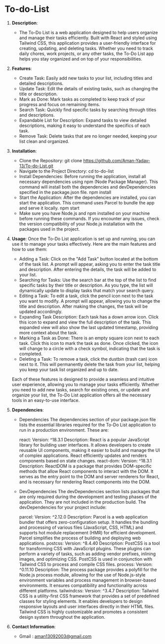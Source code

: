 # To-do-List

1. **Description**:
   - The To-Do List is a web application designed to help users organize and manage their tasks efficiently. Built with React and styled using Tailwind CSS, this application provides a user-friendly interface for creating, updating, and deleting tasks. Whether you need to track daily chores, work projects, or any other tasks, the To-Do List app helps you stay organized and on top of your responsibilities.

2. **Features**:
   - Create Task: Easily add new tasks to your list, including titles and detailed descriptions.
   - Update Task: Edit the details of existing tasks, such as changing the title or description.
   - Mark as Done: Mark tasks as completed to keep track of your progress and focus on remaining items.
   - Search Task: Quickly find specific tasks by searching through titles and descriptions.
   - Expandable List for Description: Expand tasks to view detailed descriptions, making it easy to understand the specifics of each task.
   - Remove Task: Delete tasks that are no longer needed, keeping your list clean and organized.

3. **Installation**:
   - Clone the Repository:
            git clone https://github.com/Aman-Yadav-13/To-do-List.git
   - Navigate to the Project Directory:
            cd to-do-list
   - Install Dependencies:
        Before running the application, install all necessary dependencies using npm (Node Package Manager). This command will install both the dependencies and devDependencies specified in the package.json file.
            npm install
   - Start the Application:
        After the dependencies are installed, you can start the application. This command uses Parcel to bundle the app and serve it locally.
            npm start
   - Make sure you have Node.js and npm installed on your machine before running these commands. If you encounter any issues, check the version compatibility of your Node.js installation with the packages used in the project.

4. **Usage**:
    Once the To-Do List application is set up and running, you can use it to manage your tasks effectively. Here are the main features and how to use them:

    - Adding a Task:
        Click on the "Add Task" button located at the bottom of the task list.
        A prompt will appear, asking you to enter the task title and description.
        After entering the details, the task will be added to your list.
    - Searching for Tasks:
        Use the search bar at the top of the list to find specific tasks by their title or description.
        As you type, the list will dynamically update to display tasks that match your search query.
    - Editing a Task:
        To edit a task, click the pencil icon next to the task you want to modify.
        A prompt will appear, allowing you to change the title and description.
        After making the changes, the task will be updated accordingly.
    - Expanding Task Description:
        Each task has a down arrow icon. Click this icon to expand and view the full description of the task.
        This expanded view will also show the last updated timestamp, providing more context about the task.
    - Marking a Task as Done:
        There is an empty square icon next to each task. Click this icon to mark the task as done.
        Once clicked, the icon will change to a circle with a check symbol, indicating that the task is completed.
    - Deleting a Task:
        To remove a task, click the dustbin (trash can) icon next to it.
        This will permanently delete the task from your list, helping you keep your task list organized and up to date.

    Each of these features is designed to provide a seamless and intuitive user experience, allowing you to manage your tasks efficiently. Whether you need to add new tasks, search for existing ones, or update and organize your list, the To-Do List application offers all the necessary tools in an easy-to-use interface.    

5. **Dependencies**:
   - Dependencies
        The dependencies section of your package.json file lists the essential libraries required for the To-Do List application to run in a production environment. These are:

        react:
            Version: ^18.3.1
            Description: React is a popular JavaScript library for building user interfaces. It allows developers to create reusable UI components, making it easier to build and manage the UI of complex applications. React efficiently updates and renders components based on state changes.
        react-dom:
            Version: ^18.3.1
            Description: ReactDOM is a package that provides DOM-specific methods that allow React components to interact with the DOM. It serves as the entry point to the DOM and server renderers for React, and is necessary for rendering React components into the DOM.

    - DevDependencies
        The devDependencies section lists packages that are only required during the development and testing phases of the application. They are not included in the production build. The devDependencies for your project include:

        parcel:
            Version: ^2.12.0
            Description: Parcel is a web application bundler that offers zero-configuration setup. It handles the bundling and processing of various files (JavaScript, CSS, HTML) and supports hot module replacement (HMR) for efficient development. Parcel simplifies the process of building and deploying web applications.
        postcss:
            Version: ^8.4.40
            Description: PostCSS is a tool for transforming CSS with JavaScript plugins. These plugins can perform a variety of tasks, such as adding vendor prefixes, inlining images, and optimizing CSS. PostCSS is used in conjunction with Tailwind CSS to process and compile CSS files.
        process:
            Version: ^0.11.10
            Description: The process package provides a polyfill for the Node.js process module, allowing for the use of Node.js-style environment variables and process management in browser-based environments. It ensures compatibility and functionality across different platforms.
        tailwindcss:
            Version: ^3.4.7
            Description: Tailwind CSS is a utility-first CSS framework that provides a set of predefined classes for styling elements. It enables developers to design responsive layouts and user interfaces directly in their HTML files. Tailwind CSS is highly customizable and promotes a consistent design system throughout the application.

6. **Contact Information**:
    - Gmail : aman13092003@gmail.com